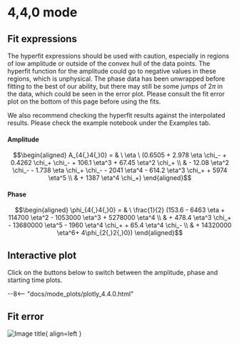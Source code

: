
# 4,4,0 mode

## Fit expressions

The hyperfit expressions should be used with caution, especially in regions of low amplitude or outside of the convex hull of the data points.
The hyperfit function for the amplitude could go to negative values in these regions, which is unphysical.
The phase data has been unwrapped before fitting to the best of our ability, but there may still be some jumps of $2\pi$ in the data, which could be seen in the error plot.
Please consult the fit error plot on the bottom of this page before using the fits.

We also recommend checking the hyperfit results against the interpolated results. 
Please check the example notebook under the Examples tab.

#### Amplitude
$$\begin{aligned}
A_{4{,}4{,}0} = & \ \eta \ (0.6505 + 2.978 \eta \chi_- + 0.4262 \chi_+ \chi_- + 106.1 \eta^3 + 67.45 \eta^2 \chi_+ \\ 
 & - 12.08 \eta^2 \chi_- - 1.738 \eta \chi_+ \chi_- - 2041 \eta^4 - 614.2 \eta^3 \chi_+ + 5974 \eta^5 \\ 
 & + 1387 \eta^4 \chi_+)
\end{aligned}$$

#### Phase
$$\begin{aligned}
\phi_{4{,}4{,}0} = & \ \frac{1}{2} (153.6 - 6463 \eta + 114700 \eta^2 - 1053000 \eta^3 + 5278000 \eta^4 \\ 
 & + 478.4 \eta^3 \chi_+ - 13680000 \eta^5 - 1960 \eta^4 \chi_+ + 65.4 \eta^4 \chi_- \\ 
 & + 14320000 \eta^6+ 4\phi_{2{,}2{,}0})
\end{aligned}$$


## Interactive plot

Click on the buttons below to switch between the amplitude, phase and starting time plots.

--8<-- "docs/mode_plots/plotly_4.4.0.html"


## Fit error

![Image title](../mode_plots/fit_err_4.4.0.png){ align=left }
    